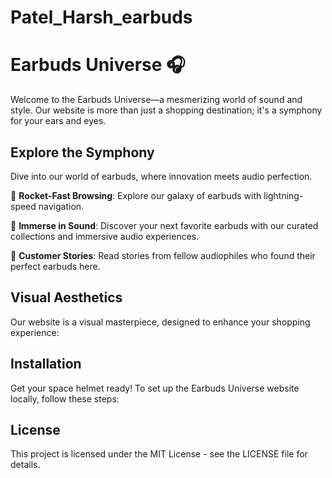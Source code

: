 # Patel_Harsh_earbuds
# Earbuds Universe 🎧

Welcome to the Earbuds Universe—a mesmerizing world of sound and style. Our website is more than just a shopping destination; it's a symphony for your ears and eyes.

## Explore the Symphony

Dive into our world of earbuds, where innovation meets audio perfection. 

🚀 **Rocket-Fast Browsing**: Explore our galaxy of earbuds with lightning-speed navigation.

🎵 **Immerse in Sound**: Discover your next favorite earbuds with our curated collections and immersive audio experiences.

🌟 **Customer Stories**: Read stories from fellow audiophiles who found their perfect earbuds here.

## Visual Aesthetics

Our website is a visual masterpiece, designed to enhance your shopping experience:

## Installation
Get your space helmet ready! To set up the Earbuds Universe website locally, follow these steps:
## License 
This project is licensed under the MIT License - see the LICENSE file for details.


